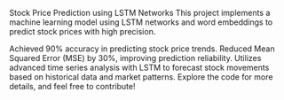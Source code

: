 Stock Price Prediction using LSTM Networks
This project implements a machine learning model using LSTM networks and word embeddings to predict stock prices with high precision.

Achieved 90% accuracy in predicting stock price trends.
Reduced Mean Squared Error (MSE) by 30%, improving prediction reliability.
Utilizes advanced time series analysis with LSTM to forecast stock movements based on historical data and market patterns.
Explore the code for more details, and feel free to contribute!

